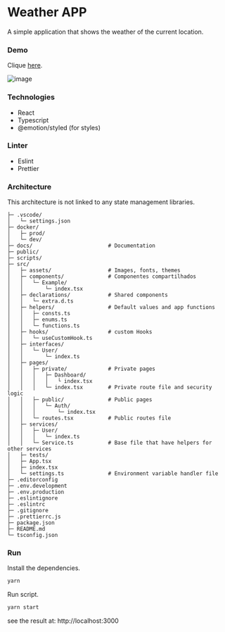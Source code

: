 # Weather APP
A simple application that shows the weather of the current location.

### Demo

Clique [here](https://weather-app-kappa-ecru.vercel.app).

![image](https://user-images.githubusercontent.com/22228470/153615423-17ff7db6-058f-4ff7-87b7-b3b2da907ad9.png)

### Technologies
- React
- Typescript
- @emotion/styled (for styles)

### Linter
- Eslint
- Prettier

### Architecture
This architecture is not linked to any state management libraries.

```
├─ .vscode/
│   └─ settings.json
├─ docker/
│   ├─ prod/
│   └─ dev/                      
├─ docs/                        # Documentation
├─ public/
├─ scripts/
├─ src/
│   ├─ assets/                  # Images, fonts, themes
│   ├─ components/              # Componentes compartilhados
│   │   └─ Example/
│   │       └─ index.tsx
│   ├─ declarations/            # Shared components
│   │   └─ extra.d.ts
│   ├─ helpers/                 # Default values and app functions
│   │   ├─ consts.ts
│   │   ├─ enums.ts
│   │   └─ functions.ts
│   ├─ hooks/                   # custom Hooks
│   │   └─ useCustomHook.ts
│   ├─ interfaces/
│   │   └─ User/
│   │       └─ index.ts
│   ├─ pages/
│   │   ├─ private/             # Private pages
│   │   │   ├─ Dashboard/
│   │   │   │   └ index.tsx
│   │   │   └─ index.tsx        # Private route file and security logic
│   │   ├─ public/              # Public pages
│   │   │   └─ Auth/
│   │   │       └─ index.tsx
│   │   └─ routes.tsx           # Public routes file
│   ├─ services/
│   │   ├─ User/
│   │   │   └─ index.ts
│   │   └─ Service.ts           # Base file that have helpers for other services
│   ├─ tests/
│   ├─ App.tsx
│   ├─ index.tsx
│   └─ settings.ts              # Environment variable handler file
├─ .editorconfig
├─ .env.development
├─ .env.production
├─ .eslintignore
├─ .eslintrc
├─ .gitignore
├─ .prettierrc.js
├─ package.json
├─ README.md
└─ tsconfig.json
```

### Run

Install the dependencies.
```sh
yarn
```

Run script.
```sh
yarn start
```

see the result at: http://localhost:3000
